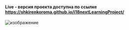 #### Live - версия проекта доступна по ссылке https://shkirenkoroma.github.io/i18nextLearningProject/
![изображение](https://github.com/Shkirenkoroma/i18nextLearningProject/assets/61347452/8b5e120a-9174-4d57-bc3c-534cd0dc460f)

